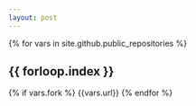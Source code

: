 ```yaml
---
layout: post
---
```


{% for vars in site.github.public_repositories %}
## {{ forloop.index }}
{% if vars.fork %}
    {{vars.url}}
{% endfor %}
